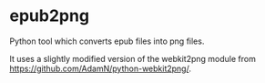 epub2png
========

Python tool which converts epub files into png files.

It uses a slightly modified version of the webkit2png module from https://github.com/AdamN/python-webkit2png/.
